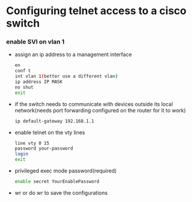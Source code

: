 # Configuring telnet access to a cisco switch

### enable SVI on vlan 1

  - assign an ip address to a management interface
    ```sh
    en
    conf t
    int vlan 1(better use a different vlan)
    ip address IP MASK
    no shut
    exit
    ```

  - if the switch needs to communicate with devices outside its local network(needs port forwarding configured on the router for it to work)
    ```sh
    ip default-gateway 192.168.1.1
    ```
    
  - enable telnet on the vty lines
    ```sh
    line vty 0 15
    password your-password
    login
    exit
    ```

  - privileged exec mode password(required)
    ```sh
    enable secret YourEnablePassword
    ```

  - wr or do wr to save the configurations
